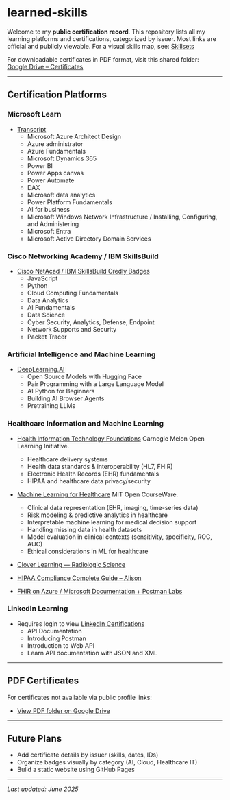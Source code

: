 # learned-skills

Welcome to my **public certification record**. This repository lists all my learning platforms and certifications, categorized by issuer. Most links are official and publicly viewable.
For a visual skills map, see: [Skillsets](https://github.com/rathwjj/Skillsets)

For downloadable certificates in PDF format, visit this shared folder:  
[Google Drive – Certificates](https://drive.google.com/drive/folders/15GUlM1eaCsda57-YHq79gneJDzUdxghD?usp=sharing)

---

## Certification Platforms

### Microsoft Learn
- [Transcript](https://learn.microsoft.com/en-us/users/rathwijitrkamjorn-2495/transcript/7639u1z0382m0z7)
  * Microsoft Azure Architect Design
  * Azure administrator
  * Azure Fundamentals
  * Microsoft Dynamics 365
  * Power BI
  * Power Apps canvas
  * Power Automate
  * DAX
  * Microsoft data analytics
  * Power Platform Fundamentals
  * AI for business
  * Microsoft Windows Network Infrastructure / Installing, Configuring, and Administering
  * Microsoft Entra
  * Microsoft Active Directory Domain Services

### Cisco Networking Academy / IBM SkillsBuild
- [Cisco NetAcad / IBM SkillsBuild Credly Badges](https://www.credly.com/users/rathwjj)
  * JavaScript
  * Python
  * Cloud Computing Fundamentals
  * Data Analytics
  * AI Fundamentals
  * Data Science
  * Cyber Security, Analytics, Defense, Endpoint
  * Network Supports and Security
  * Packet Tracer

### Artificial Intelligence and Machine Learning
- [DeepLearning.AI](https://learn.deeplearning.ai/)
  * Open Source Models with Hugging Face
  * Pair Programming with a Large Language Model
  * AI Python for Beginners
  * Building AI Browser Agents
  * Pretraining LLMs

### Healthcare Information and Machine Learning
- [Health Information Technology Foundations](https://oli.cmu.edu/courses/health-information-technology-foundations-open-free/) Carnegie Melon Open Learning Initiative.
  * Healthcare delivery systems  
  * Health data standards & interoperability (HL7, FHIR)  
  * Electronic Health Records (EHR) fundamentals  
  * HIPAA and healthcare data privacy/security 
  
- [Machine Learning for Healthcare](https://ocw.mit.edu/courses/6-s897-machine-learning-for-healthcare-spring-2019/) MIT Open CourseWare.
  * Clinical data representation (EHR, imaging, time-series data)
  * Risk modeling & predictive analytics in healthcare
  * Interpretable machine learning for medical decision support
  * Handling missing data in health datasets
  * Model evaluation in clinical contexts (sensitivity, specificity, ROC, AUC)
  * Ethical considerations in ML for healthcare
 
- [Clover Learning — Radiologic Science](https://www.youtube.com/playlist?list=PL7rHnBlcAWsk3UAvZ6XmKzI-vynil4nmU)  
 
- [HIPAA Compliance Complete Guide – Alison](https://alison.com/course/hipaa-compliance-a-complete-guide)
- [FHIR on Azure / Microsoft Documentation + Postman Labs](https://github.com/rathwjj/FHIR)


### LinkedIn Learning
- Requires login to view [LinkedIn Certifications](https://www.linkedin.com/in/rathwjj/details/certifications/)
  * API Documentation
  * Introducing Postman
  * Introduction to Web API
  * Learn API documentation with JSON and XML

---

## PDF Certificates
For certificates not available via public profile links:
- [View PDF folder on Google Drive](https://drive.google.com/drive/folders/15GUlM1eaCsda57-YHq79gneJDzUdxghD?usp=sharing)

---

## Future Plans
- Add certificate details by issuer (skills, dates, IDs)
- Organize badges visually by category (AI, Cloud, Healthcare IT)
- Build a static website using GitHub Pages

---

_Last updated: June 2025_

